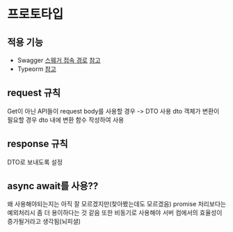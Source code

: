 # 프로토타입

## 적용 기능
+ Swagger [스웨거 접속 경로](http://localhost:3000/swagger) [참고](https://velog.io/@inmyblue0930/NestJs-Swagger%EC%97%B0%EA%B2%B0-%EB%B3%B4%EC%95%88%EA%B4%80%EB%A6%AC)
+ Typeorm [참고](https://develop-const.tistory.com/19)

## request 규칙
Get이 아닌 API들이 request body를 사용할 경우 -> DTO 사용
dto 객체가 변환이 필요할 경우 dto 내에 변환 함수 작성하여 사용

## response 규칙
DTO로 보내도록 설정

## async await를 사용??
왜 사용해야되는지는 아직 잘 모르겠지만(찾아봤는데도 모르겠음)
promise 처리보다는 예외처리시 좀 더 용이하다는 것 같음
또한 비동기로 사용해야 서버 컴에서의 효율성이 증가될거라고 생각됨(뇌피셜)
